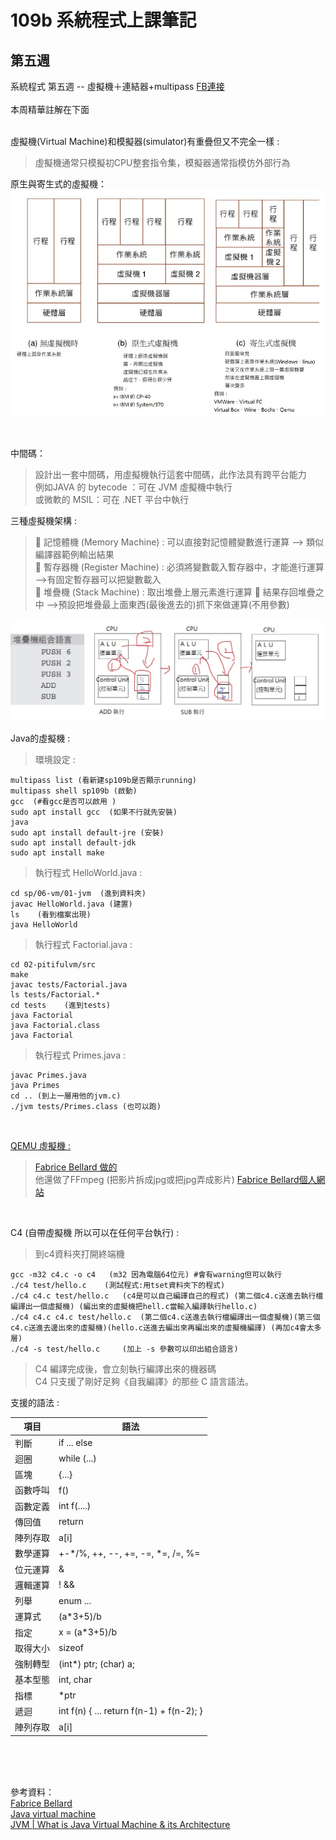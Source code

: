 # 109b 系統程式上課筆記

## 第五週
系統程式 第五週 -- 虛擬機＋連結器+multipass    [FB連接](https://www.facebook.com/ccckmit/videos/10158852743611893/)  
<br>
本周精華註解在下面

<br>虛擬機(Virtual Machine)和模擬器(simulator)有重疊但又不完全一樣 : 
>虛擬機通常只模擬初CPU整套指令集，模擬器通常指模仿外部行為

原生與寄生式的虛擬機：<br>
<img src="./picture/虛擬機分類.jpg">

<br>

中間碼：
>設計出一套中間碼，用虛擬機執行這套中間碼，此作法具有跨平台能力  
>例如JAVA 的 bytecode ：可在 JVM 虛擬機中執行  
>或微軟的 MSIL：可在 .NET 平台中執行




三種虛擬機架構 :   
> 記憶體機 (Memory Machine) : 可以直接對記憶體變數進行運算  --> 類似編譯器範例輸出結果  
> 暫存器機 (Register Machine) : 必須將變數載入暫存器中，才能進行運算 -->有固定暫存器可以把變數載入   
> 堆疊機 (Stack Machine) : 取出堆疊上層元素進行運算  結果存回堆疊之中  -->預設把堆疊最上面東西(最後進去的)抓下來做運算(不用參數)

<img src="./picture/堆疊組合語言.jpg">


Java的虛擬機 : 
>環境設定 :  
```
multipass list (看新建sp109b是否顯示running)   
multipass shell sp109b (啟動)  
gcc  (#看gcc是否可以啟用 )   
sudo apt install gcc  (如果不行就先安裝)  
java  
sudo apt install default-jre (安裝)  
sudo apt install default-jdk  
sudo apt install make 
```
>執行程式 HelloWorld.java :
```
cd sp/06-vm/01-jvm  (進到資料夾)  
javac HelloWorld.java (建置)  
ls    (看到檔案出現)  
java HelloWorld  
```

>執行程式 Factorial.java : 

```
cd 02-pitifulvm/src
make   
javac tests/Factorial.java  
ls tests/Factorial.*  
cd tests    (進到tests)
java Factorial  
java Factorial.class  
java Factorial  
```
>執行程式 Primes.java :
```
javac Primes.java
java Primes
cd .. (到上一層用他的jvm.c)
./jvm tests/Primes.class (也可以跑)
```

<br>


[QEMU 虛擬機 :](https://zh.wikipedia.org/zh-tw/QEMU)
>[Fabrice Bellard 做的](https://en.wikipedia.org/wiki/Fabrice_Bellard?fbclid)  
>他還做了FFmpeg (把影片拆成jpg或把jpg弄成影片)
>[Fabrice Bellard個人網站](https://bellard.org/)

<br>

C4 (自帶虛擬機 所以可以在任何平台執行) : 

>到c4資料夾打開終端機



```
gcc -m32 c4.c -o c4   (m32 因為電腦64位元) #會有warning但可以執行  
./c4 test/hello.c    (測試程式:用tset資料夾下的程式)  
./c4 c4.c test/hello.c   (c4是可以自己編譯自己的程式) (第二個c4.c送進去執行檔編譯出一個虛擬機) (編出來的虛擬機把hell.c當輸入編譯執行hello.c)  
./c4 c4.c c4.c test/hello.c  (第二個c4.c送進去執行檔編譯出一個虛擬機)(第三個c4.c送進去邊出來的虛擬機)(hello.c送進去編出來再編出來的虛擬機編譯) (再加c4會太多層)  
./c4 -s test/hello.c     (加上 -s 參數可以印出組合語言)

```
>C4 編譯完成後，會立刻執行編譯出來的機器碼  
>C4 只支援了剛好足夠《自我編譯》的那些 C 語言語法。

 支援的語法 : 

項目 | 語法
-----|-------------------
判斷 | if ... else
迴圈 | while (...)
區塊 | {...}
函數呼叫 | f()
函數定義 | int f(....)
傳回值 | return 
陣列存取 | a[i] 
數學運算 | +-*/%, ++, --, +=, -=, *=, /=, %=
位元運算 | &|^~
邏輯運算 |  ! && || 
列舉 | enum ...
運算式 | (a*3+5)/b 
指定 | x = (a*3+5)/b
取得大小 | sizeof
強制轉型 | (int*) ptr; (char) a;
基本型態 | int, char
指標 | *ptr 
遞迴 | int f(n) { ... return f(n-1) + f(n-2); }
陣列存取 | a[i]




<br><br><br>



參考資料：  
[Fabrice Bellard](https://en.wikipedia.org/wiki/Fabrice_Bellard?fbclid)  
[Java virtual machine](https://en.wikipedia.org/wiki/Java_virtual_machine)   
[JVM | What is Java Virtual Machine & its Architecture](https://www.guru99.com/java-virtual-machine-jvm.html?fbclid=IwAR13zFGM4DYdVoJXfNXBoQevEhJFX-mBwtWNGpqbFAUg7d7jT36FZgjOoA8)   